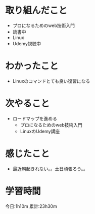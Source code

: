 # 取り組んだこと
  - プロになるためのweb技術入門
   - 読書中
  - Linux
   - Udemy視聴中

# わかったこと
  - Linuxのコマンドとても良い復習になる

# 次やること
  - ロードマップを進める
    - プロになるためのweb技術入門
    - LinuxのUdemy講座

# 感じたこと
 - 最近朝起きれない。。土日頑張ろう。。 

# 学習時間
今日:1h10m
累計:23h30m
